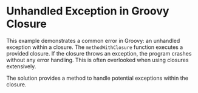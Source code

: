 # Unhandled Exception in Groovy Closure

This example demonstrates a common error in Groovy: an unhandled exception within a closure.  The `methodWithClosure` function executes a provided closure.  If the closure throws an exception, the program crashes without any error handling.  This is often overlooked when using closures extensively.

The solution provides a method to handle potential exceptions within the closure.